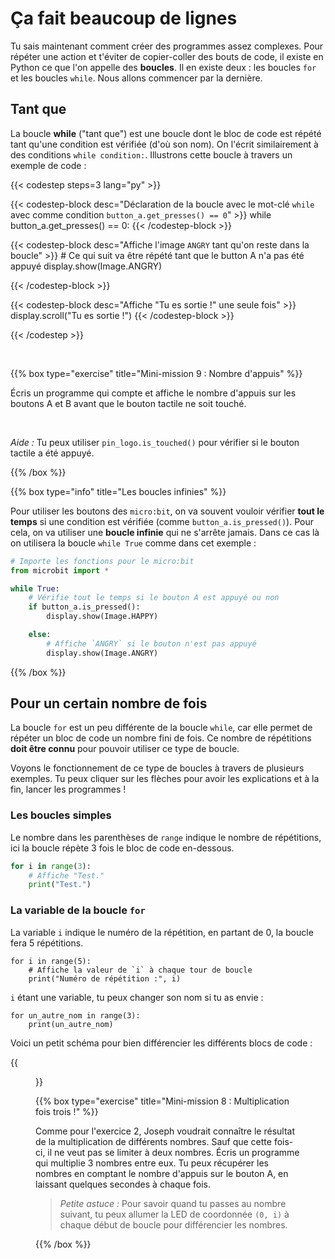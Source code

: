 # Ça fait beaucoup de lignes

Tu sais maintenant comment créer des programmes assez complexes. Pour répéter
une action et t'éviter de copier-coller des bouts de code, il existe en Python
ce que l'on appelle des **boucles**. Il en existe deux : les boucles `for` et les
boucles `while`. Nous allons commencer par la dernière.

## Tant que 

La boucle **while** ("tant que") est une boucle dont le bloc de code est répété
tant qu'une condition est vérifiée (d'où son nom). On l'écrit similairement à
des conditions `while condition:`. Illustrons cette boucle à travers un exemple
de code :

{{< codestep steps=3 lang="py" >}}

{{< codestep-block desc="Déclaration de la boucle avec le mot-clé `while` avec comme condition `button_a.get_presses() == 0`" >}}
while button_a.get_presses() == 0:
{{< /codestep-block >}}

{{< codestep-block desc="Affiche l'image `ANGRY` tant qu'on reste dans la boucle" >}}
    # Ce qui suit va être répété tant que le button A n'a pas été appuyé
    display.show(Image.ANGRY)
 
{{< /codestep-block >}}

{{< codestep-block desc="Affiche \"Tu es sortie !\" une seule fois" >}}
display.scroll("Tu es sortie !")
{{< /codestep-block >}}

{{< /codestep >}}

<br>

{{% box type="exercise" title="Mini-mission 9 : Nombre d'appuis" %}}

Écris un programme qui compte et affiche le nombre d'appuis sur les
boutons A et B avant que le bouton tactile ne soit touché.

<br>

_Aide :_ Tu peux utiliser `pin_logo.is_touched()` pour vérifier si le bouton
tactile a été appuyé.

{{% /box %}}

{{% box type="info" title="Les boucles infinies" %}}

Pour utiliser les boutons des `micro:bit`, on va souvent vouloir vérifier **tout
le temps** si une condition est vérifiée (comme `button_a.is_pressed()`). Pour
cela, on va utiliser une **boucle infinie** qui ne s'arrête jamais. Dans ce cas là
on utilisera la boucle `while True` comme dans cet exemple :

```python
# Importe les fonctions pour le micro:bit
from microbit import *

while True:
    # Vérifie tout le temps si le bouton A est appuyé ou non
    if button_a.is_pressed():
        display.show(Image.HAPPY)

    else:
        # Affiche `ANGRY` si le bouton n'est pas appuyé
        display.show(Image.ANGRY)
```

{{% /box %}}

## Pour un certain nombre de fois

La boucle `for` est un peu différente de la boucle `while`, car elle permet de
répéter un bloc de code un nombre fini de fois. Ce nombre de répétitions **doit
être connu** pour pouvoir utiliser ce type de boucle.

Voyons le fonctionnement de ce type de boucles à travers de plusieurs exemples.
Tu peux cliquer sur les flèches pour avoir les explications et à la fin, lancer
les programmes !

### Les boucles simples

Le nombre dans les parenthèses de `range` indique le nombre de répétitions, ici
la boucle répète 3 fois le bloc de code en-dessous.

```python
for i in range(3):
    # Affiche "Test."
    print("Test.")
```

### La variable de la boucle `for`

La variable `i` indique le numéro de la répétition, en partant de 0, la boucle
fera 5 répétitions.

```codepython
for i in range(5):
    # Affiche la valeur de `i` à chaque tour de boucle
    print("Numéro de répétition :", i)
```

`i` étant une variable, tu peux changer son nom si tu as envie :

```codepython
for un_autre_nom in range(3):
    print(un_autre_nom)
```

Voici un petit schéma pour bien différencier les différents blocs de code : 

{{<figure src="resources/images/for_loop.png" >}}

{{% box type="exercise" title="Mini-mission 8 : Multiplication fois trois !" %}}

Comme pour l'exercice 2, Joseph voudrait connaître le résultat de la
multiplication de différents nombres. Sauf que cette fois-ci, il ne veut pas se
limiter à deux nombres. Écris un programme qui multiplie 3 nombres entre eux. Tu
peux récupérer les nombres en comptant le nombre d'appuis sur le bouton A, en
laissant quelques secondes à chaque fois.


> _Petite astuce :_ Pour savoir quand tu passes au nombre suivant, tu peux allumer la LED
> de coordonnée `(0, i)` à chaque début de boucle pour différencier les nombres.

{{% /box %}}
